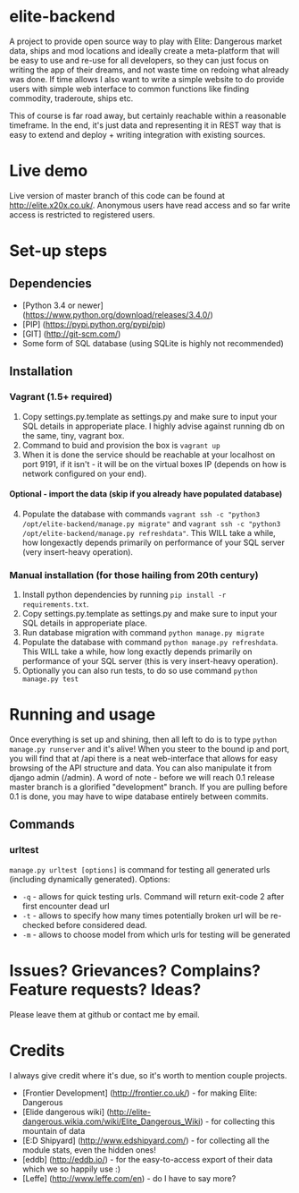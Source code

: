 # elite-backend
A project to provide open source way to play with Elite: Dangerous market data, ships and mod locations
and ideally create a meta-platform that will be easy to use and re-use for all developers, so they can
just focus on writing the app of their dreams, and not waste time on redoing what already was done.
If time allows I also want to write a simple website to do provide users with simple web interface to common functions
like finding commodity, traderoute, ships etc.

This of course is far road away, but certainly reachable within a reasonable timeframe. In the end, it's just data
and representing it in REST way that is easy to extend and deploy + writing integration with existing sources.

# Live demo
Live version of master branch of this code can be found at http://elite.x20x.co.uk/. Anonymous users have read access
and so far write access is restricted to registered users.

# Set-up steps

## Dependencies
* [Python 3.4 or newer] (https://www.python.org/download/releases/3.4.0/)
* [PIP] (https://pypi.python.org/pypi/pip)
* [GIT] (http://git-scm.com/)
* Some form of SQL database (using SQLite is highly not recommended)
    
## Installation

### Vagrant (1.5+ required)
1. Copy settings.py.template as settings.py and make sure to input your SQL details in approperiate place. I 
highly advise against running db on the same, tiny, vagrant box.
1. Command to buid and provision the box is `vagrant up`
2. When it is done the service should be reachable at your localhost on port 9191, if it isn't - it will be on
the virtual boxes IP (depends on how is network configured on your end).

#### Optional - import the data (skip if you already have populated database) 
4. Populate the database with commands  `vagrant ssh -c "python3 /opt/elite-backend/manage.py migrate"` and 
`vagrant ssh -c "python3 /opt/elite-backend/manage.py refreshdata"`. This WILL take a while, how longexactly depends 
primarily on performance of your SQL server (very insert-heavy operation).

### Manual installation (for those hailing from 20th century)

1. Install python dependencies by running `pip install -r requirements.txt`. 
2. Copy settings.py.template as settings.py and make sure to input your SQL details in approperiate place.
3. Run database migration with command `python manage.py migrate`
4. Populate the database with command `python manage.py refreshdata`. This WILL take a while, how long
exactly depends primarily on performance of your SQL server (this is very insert-heavy operation).
5. Optionally you can also run tests, to do so use command `python manage.py test`
    
# Running and usage

Once everything is set up and shining, then all left to do is to type `python manage.py runserver` and it's alive!
When you steer to the bound ip and port, you will find that at /api there is a neat web-interface that allows
for easy browsing of the API structure and data. You can also manipulate it from django admin (/admin).
A word of note - before we will reach 0.1 release master branch is a glorified "development" branch. If you are pulling
before 0.1 is done, you may have to wipe database entirely between commits.

## Commands

### urltest

`manage.py urltest [options]` is command for testing all generated urls (including dynamically generated). Options:

* `-q` - allows for quick testing urls. Command will return exit-code 2 after first encounter dead url
* `-t` - allows to specify how many times potentially broken url will be re-checked before considered dead.
* `-m` - allows to choose model from which urls for testing will be generated
    
# Issues? Grievances? Complains? Feature requests? Ideas? 
Please leave them at github or contact me by email.

# Credits
I always give credit where it's due, so it's worth to mention couple projects.
* [Frontier Development] (http://frontier.co.uk/) - for making Elite: Dangerous
* [Elide dangerous wiki] (http://elite-dangerous.wikia.com/wiki/Elite_Dangerous_Wiki) - for collecting this mountain
of data
* [E:D Shipyard] (http://www.edshipyard.com/) - for collecting all the module stats, even the hidden ones!
* [eddb] (http://eddb.io/) - for the easy-to-access export of their data which we so happily use :)
* [Leffe] (http://www.leffe.com/en) - do I have to say more?
